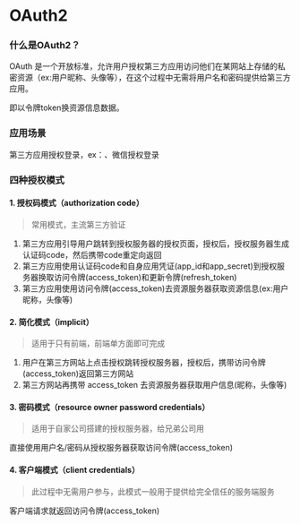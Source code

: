 # OAuth2

### 什么是OAuth2？


OAuth 是一个开放标准，允许用户授权第三方应用访问他们在某网站上存储的私密资源（ex:用户昵称、头像等），在这个过程中无需将用户名和密码提供给第三方应用。

即以令牌token换资源信息数据。

### 应用场景

第三方应用授权登录，ex：、微信授权登录

### 四种授权模式

#### 1. 授权码模式（authorization code）

> 常用模式，主流第三方验证

1. 第三方应用引导用户跳转到授权服务器的授权页面，授权后，授权服务器生成认证码code，然后携带code重定向返回
2. 第三方应用使用认证码code和自身应用凭证(app_id和app_secret)到授权服务器换取访问令牌(access_token)和更新令牌(refresh_token)
3. 第三方应用使用访问令牌(access_token)去资源服务器获取资源信息(ex:用户昵称，头像等)

#### 2. 简化模式（implicit）

> 适用于只有前端，前端单方面即可完成

1. 用户在第三方网站上点击授权跳转授权服务器，授权后，携带访问令牌(access_token)返回第三方网站
2. 第三方网站再携带 access_token 去资源服务器获取用户信息(昵称，头像等)

#### 3. 密码模式（resource owner password credentials）

> 适用于自家公司搭建的授权服务器，给兄弟公司用

直接使用用户名/密码从授权服务器获取访问令牌(access_token)

#### 4. 客户端模式（client credentials）

> 此过程中无需用户参与，此模式一般用于提供给完全信任的服务端服务

客户端请求就返回访问令牌(access_token)

### 
